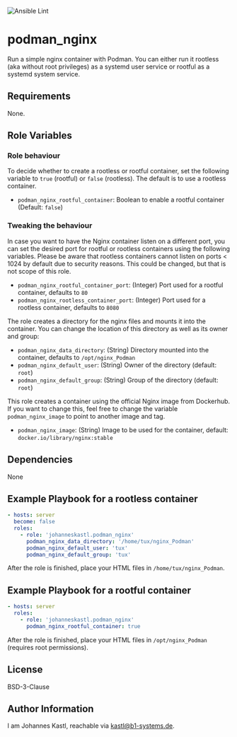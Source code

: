 ![Ansible Lint](https://github.com/johanneskastl/ansible-role-podman_nginx/workflows/Ansible%20Lint/badge.svg)

# podman_nginx

Run a simple nginx container with Podman. You can either run it rootless (aka
without root privileges) as a systemd user service or rootful as a systemd
system service.

## Requirements

None.

## Role Variables

### Role behaviour

To decide whether to create a rootless or rootful container, set the following
variable to `true` (rootful) or `false` (rootless). The default is to use a
rootless container.

- `podman_nginx_rootful_container`: Boolean to enable a rootful container
  (Default: `false`)

### Tweaking the behaviour

In case you want to have the Nginx container listen on a different port, you can
set the desired port for rootful or rootless containers using the following
variables. Please be aware that rootless containers cannot listen on ports <
1024 by default due to security reasons. This could be changed, but that is not
scope of this role.

- `podman_nginx_rootful_container_port`: (Integer) Port used for a rootful
  container, defaults to `80`
- `podman_nginx_rootless_container_port`: (Integer) Port used for a rootless
  container, defaults to `8080`

The role creates a directory for the nginx files and mounts it into the
container. You can change the location of this directory as well as its owner
and group:

- `podman_nginx_data_directory`: (String) Directory mounted into the container,
  defaults to `/opt/nginx_Podman`
- `podman_nginx_default_user`: (String) Owner of the directory (default: `root`)
- `podman_nginx_default_group`: (String) Group of the directory (default:
  `root`)

This role creates a container using the official Nginx image from Dockerhub. If
you want to change this, feel free to change the variable `podman_nginx_image`
to point to another image and tag.

- `podman_nginx_image`: (String) Image to be used for the container, default:
  `docker.io/library/nginx:stable`

## Dependencies

None

## Example Playbook for a rootless container

```yaml
- hosts: server
  become: false
  roles:
    - role: 'johanneskastl.podman_nginx'
      podman_nginx_data_directory: '/home/tux/nginx_Podman'
      podman_nginx_default_user: 'tux'
      podman_nginx_default_group: 'tux'
```

After the role is finished, place your HTML files in `/home/tux/nginx_Podman`.

## Example Playbook for a rootful container

```yaml
- hosts: server
  roles:
    - role: 'johanneskastl.podman_nginx'
      podman_nginx_rootful_container: true
```

After the role is finished, place your HTML files in `/opt/nginx_Podman`
(requires root permissions).

## License

BSD-3-Clause

## Author Information

I am Johannes Kastl, reachable via kastl@b1-systems.de.

